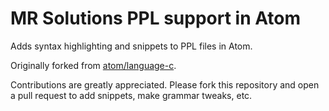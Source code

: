 # MR Solutions PPL support in Atom

Adds syntax highlighting and snippets to PPL files in Atom.

Originally forked from [atom/language-c](https://github.com/atom/language-c).

Contributions are greatly appreciated. Please fork this repository and open a
pull request to add snippets, make grammar tweaks, etc.

